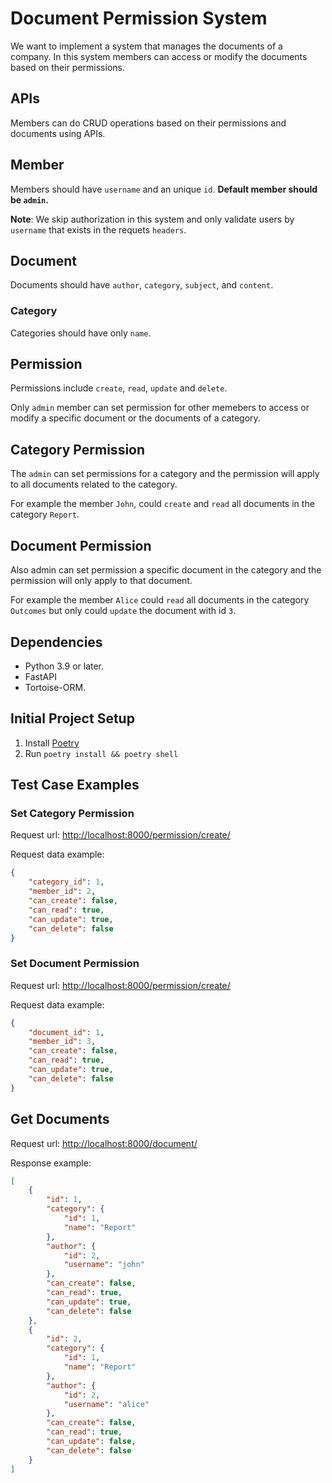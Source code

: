 # Document Permission System

We want to implement a system that manages the documents of a company.
In this system members can access or modify the documents based on their permissions.

## APIs

Members can do CRUD operations based on their permissions and documents using APIs.

## Member

Members should have `username` and an unique `id`.
**Default member should be `admin`.**

**Note**: We skip authorization in this system and only validate users by `username` that exists in the requets `headers`.

## Document

Documents should have `author`, `category`, `subject`, and `content`.

### Category

Categories should have only `name`.

## Permission

Permissions include `create`, `read`, `update` and `delete`.

Only `admin` member can set permission for other memebers to access or modify a specific document or the documents of a category.

## Category Permission

The `admin` can set permissions for a category and the permission will apply to all documents related to the category.

For example the member `John`, could `create` and `read` all documents in the category `Report`.

## Document Permission

Also admin can set permission a specific document in the category and the permission will only apply to that document.

For example the member `Alice` could `read` all documents in the category `Outcomes` but only could `update`
the document with id `3`.

## Dependencies

- Python 3.9 or later.
- FastAPI
- Tortoise-ORM.

## Initial Project Setup

1. Install [Poetry](https://python-poetry.org/)
2. Run `poetry install && poetry shell`

## Test Case Examples

### Set Category Permission

Request url: <http://localhost:8000/permission/create/>

Request data example:

```json
{
    "category_id": 1,
    "member_id": 2,
    "can_create": false,
    "can_read": true,
    "can_update": true,
    "can_delete": false
}
```

### Set Document Permission

Request url: <http://localhost:8000/permission/create/>

Request data example:

```json
{
    "document_id": 1,
    "member_id": 3,
    "can_create": false,
    "can_read": true,
    "can_update": true,
    "can_delete": false
}
```

## Get Documents

Request url: <http://localhost:8000/document/>

Response example:

```json
[
    {
        "id": 1,
        "category": {
            "id": 1,
            "name": "Report"
        },
        "author": {
            "id": 2,
            "username": "john"
        },
        "can_create": false,
        "can_read": true,
        "can_update": true,
        "can_delete": false
    },
    {
        "id": 2,
        "category": {
            "id": 1,
            "name": "Report"
        },
        "author": {
            "id": 2,
            "username": "alice"
        },
        "can_create": false,
        "can_read": true,
        "can_update": false,
        "can_delete": false
    }
]
```
